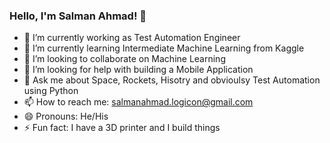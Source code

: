 ### Hello, I'm Salman Ahmad! 👋

- 🔭 I’m currently working as Test Automation Engineer
- 🌱 I’m currently learning Intermediate Machine Learning from Kaggle
- 👯 I’m looking to collaborate on Machine Learning
- 🤔 I’m looking for help with building a Mobile Application 
- 💬 Ask me about Space, Rockets, Hisotry and obvioulsy Test Automation using Python
- 📫 How to reach me: salmanahmad.logicon@gmail.com
- 😄 Pronouns: He/His
- ⚡ Fun fact: I have a 3D printer and I build things 
